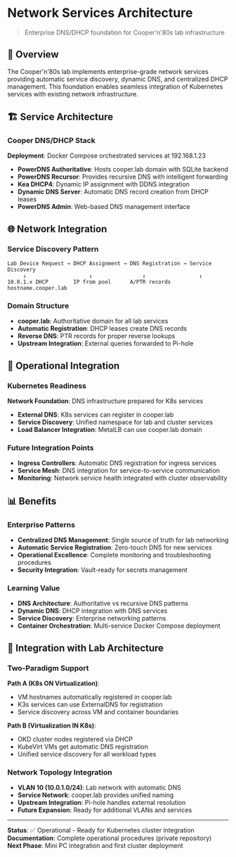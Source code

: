 # Network Services Architecture

> Enterprise DNS/DHCP foundation for Cooper'n'80s lab infrastructure

## 🎯 Overview

The Cooper'n'80s lab implements enterprise-grade network services providing automatic service discovery, dynamic DNS, and centralized DHCP management. This foundation enables seamless integration of Kubernetes services with existing network infrastructure.

## 🏗️ Service Architecture

### Cooper DNS/DHCP Stack
**Deployment**: Docker Compose orchestrated services at 192.168.1.23
- **PowerDNS Authoritative**: Hosts cooper.lab domain with SQLite backend
- **PowerDNS Recursor**: Provides recursive DNS with intelligent forwarding
- **Kea DHCP4**: Dynamic IP assignment with DDNS integration
- **Dynamic DNS Server**: Automatic DNS record creation from DHCP leases
- **PowerDNS Admin**: Web-based DNS management interface

## 🌐 Network Integration

### Service Discovery Pattern
```
Lab Device Request → DHCP Assignment → DNS Registration → Service Discovery
     ↓                    ↓                ↓                 ↓
10.0.1.x DHCP        IP from pool      A/PTR records    hostname.cooper.lab
```

### Domain Structure
- **cooper.lab**: Authoritative domain for all lab services
- **Automatic Registration**: DHCP leases create DNS records
- **Reverse DNS**: PTR records for proper reverse lookups
- **Upstream Integration**: External queries forwarded to Pi-hole

## 🔧 Operational Integration

### Kubernetes Readiness
**Network Foundation**: DNS infrastructure prepared for K8s services
- **External DNS**: K8s services can register in cooper.lab
- **Service Discovery**: Unified namespace for lab and cluster services
- **Load Balancer Integration**: MetalLB can use cooper.lab domain

### Future Integration Points
- **Ingress Controllers**: Automatic DNS registration for ingress services
- **Service Mesh**: DNS integration for service-to-service communication
- **Monitoring**: Network service health integrated with cluster observability

## 📊 Benefits

### Enterprise Patterns
- **Centralized DNS Management**: Single source of truth for lab networking
- **Automatic Service Registration**: Zero-touch DNS for new services
- **Operational Excellence**: Complete monitoring and troubleshooting procedures
- **Security Integration**: Vault-ready for secrets management

### Learning Value
- **DNS Architecture**: Authoritative vs recursive DNS patterns
- **Dynamic DNS**: DHCP integration with DNS services
- **Service Discovery**: Enterprise networking patterns
- **Container Orchestration**: Multi-service Docker Compose deployment

## 🔄 Integration with Lab Architecture

### Two-Paradigm Support
**Path A (K8s ON Virtualization)**:
- VM hostnames automatically registered in cooper.lab
- K3s services can use ExternalDNS for registration
- Service discovery across VM and container boundaries

**Path B (Virtualization IN K8s)**:
- OKD cluster nodes registered via DHCP
- KubeVirt VMs get automatic DNS registration
- Unified service discovery for all workload types

### Network Topology Integration
- **VLAN 10 (10.0.1.0/24)**: Lab network with automatic DNS
- **Service Network**: cooper.lab provides unified naming
- **Upstream Integration**: Pi-hole handles external resolution
- **Future Expansion**: Ready for additional VLANs and services

---

**Status**: ✅ Operational - Ready for Kubernetes cluster integration  
**Documentation**: Complete operational procedures (private repository)  
**Next Phase**: Mini PC integration and first cluster deployment